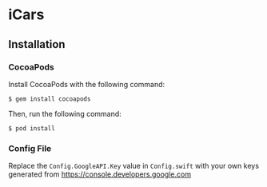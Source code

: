 # iCars

## Installation

### CocoaPods

Install CocoaPods with the following command:

```
$ gem install cocoapods
```

Then, run the following command:

```
$ pod install
```

### Config File

Replace the ```Config.GoogleAPI.Key``` value in ```Config.swift``` with your own keys generated from https://console.developers.google.com
